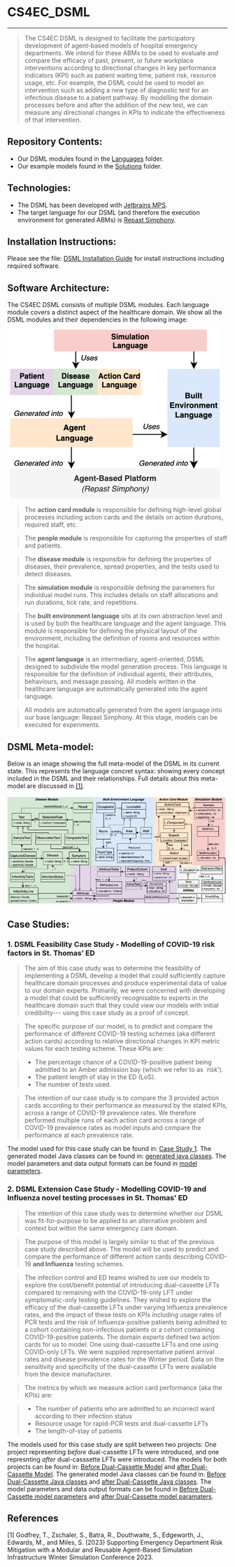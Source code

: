 # CS4EC_DSML
---------
> The CS4EC DSML is designed to facilitate the participatory development of agent-based models of hospital emergency departments. We intend for these ABMs to be used to evaluate and compare the efficacy of past, present, or future workplace interventions according to directional changes in key performance indicators (KPI) such as patient waiting time, patient risk, resource usage, etc. For example, the DSML could be used to model an intervention such as adding a new type of diagnostic test for an infectious disease to a patient pathway. By modelling the domain processes before and after the addition of the new test, we can measure any directional changes in KPIs to indicate the effectiveness of that intervention. 

## Repository Contents: 
- Our DSML modules found in the [Languages](languages) folder.
- Our example models found in the [Solutions](solutions) folder.

## Technologies:
- The DSML has been developed with [Jetbrains MPS](https://www.jetbrains.com/mps/).
- The target language for our DSML (and therefore the execution environment for generated ABMs) is [Repast Simphony](https://repast.github.io/).

## Installation Instructions:
Please see the file: [DSML Installation Guide](DSML_InstallationGuide.docx) for install instructions including required software.

## Software Architecture:
The CS4EC DSML consists of multiple DSML modules. Each language module covers a distinct aspect of the healthcare domain. We show all the DSML modules and their dependencies in the following image: 

![DSML architecture](DSMLArchitecture.png) 

> The **action card module** is responsible for defining high-level global processes including action cards and the details on action durations, required staff, etc.

> The **people module** is responsible for capturing the properties of staff and patients.

> The **disease module** is responsible for defining the properties of diseases, their prevalence, spread properties, and the tests used to detect diseases. 

> The **simulation module** is responsible defining the parameters for individual model runs. This includes details on staff allocations and run durations, tick rate, and repetitions. 
      
> The **built environment language** sits at its own abstraction level and is used by both the healthcare language and the agent language. This module is responsible for defining the physical layout of the environment, including the definition of rooms and resources within the hospital. 
      
> The **agent language** is an intermediary, agent-oriented, DSML designed to subdivide the model generation process. This language is responsible for the definition of individual agents, their attributes, behaviours, and message passing. All models written in the healthcare language are automatically generated into the agent language.

> All models are automatically generated from the agent language into our base language: Repast Simphony. At this stage, models can be executed for experiments.

## DSML Meta-model:

Below is an image showing the full meta-model of the DSML in its current state. This represents the language concret syntax: showing every concept included in the DSML and their relationships. Full details about this meta-model are discussed in [[1]](#1).

![DSML metamodel](DSMLMetaModel.png) 

## Case Studies: 

### 1. DSML Feasibility Case Study - Modelling of COVID-19 risk factors in St. Thomas’ ED
> The aim of this case study was to determine the feasibility of implementing a DSML develop a model that could sufficiently capture healthcare domain processes and produce experimental data of value to our domain experts. Primarily, we were concerned with developing a model that could be sufficiently recognisable to experts in the healthcare domain such that they could view our models with initial credibility--- using this case study as a proof of concept.

> The specific purpose of our model, is to predict and compare the performance of different COVID-19 testing schemes (aka different action cards) according to relative directional changes in KPI metric values for each testing scheme. These KPIs are:

>  * The percentage chance of a COVID-19-positive patient being admitted to an Amber admission bay (which we refer to as `risk'). 
>  * The patient length of stay in the ED (LoS). 
>  * The number of tests used. 

> The intention of our case study is to compare the 3 provided action cards according to their performance as measured by the stated KPIs, across a range of COVID-19 prevalence rates. We therefore performed multiple runs of each action card across a range of COVID-19 prevalence rates as model inputs and compare the performance at each prevalence rate.

The model used for this case study can be found in: [Case Study 1](solutions/ActionCardWinter2021).
The generated model Java classes can be found in: [generated java classes](solutions/ActionCardWinter2021/source_gen/EDLanguage/sandbox).
The model parameters and data output formats can be found in [model parameters](solutions/ActionCardWinter2021/classes_gen/ActionCardWinter2021/AC1).

### 2. DSML Extension Case Study - Modelling COVID-19 and Influenza novel testing processes in St. Thomas' ED
> The intention of this case study was to determine whether our DSML was fit-for-purpose to be applied to an alternative problem and context but within the same emergency care domain.  

> The purpose of this model is largely similar to that of the previous case study described above. The model will be used to predict and compare the performance of different action cards describing COVID-19 **and Influenza** testing schemes.

> The infection control and ED teams wished to use our models to explore the cost/benefit potential of introducing dual-cassette LFTs compared to remaining with the COVID-19-only LFT under symptomatic-only testing guidelines. They wished to explore the efficacy of the dual-cassette LFTs under varying Influenza prevalence rates, and the impact of these tests on KPIs including usage rates of PCR tests and the risk of Influenza-positive patients being admitted to a cohort containing non-infectious patients or a cohort containing COVID-19-positive patients. The domain experts defined two action cards for us to model: One using dual-cassette LFTs and one using COVID-only LFTs. We were supplied representative patient arrival rates and disease prevalence rates for the Winter period. Data on the sensitivity and specificity of the dual-cassette LFTs were available from the device manufacturer.

>  The metrics by which we measure action card performance (aka the KPIs) are:

>  * The number of patients who are admitted to an incorrect ward according to their infection status
>  * Resource usage for rapid-PCR tests and dual-cassette LFTs
>  * The length-of-stay of patients 

The models used for this case study are split between two projects: One project representing _before_ dual-cassette LFTs were introduced, and one represnting _after_ dual-casssette LFTs were introduced. The models for both projects can be found in: [Before Dual-Cassette Model](solutions/DualCassetteInterventionPreChange) and [after Dual-Cassette Model](solutions/DualCassetteIntervention).
The generated model Java classes can be found in: [Before Dual-Cassette Java classes](solutions/DualCassetteInterventionPreChange/source_gen/EDLanguage/sandbox) and [after Dual-Cassette Java classes](solutions/DualCassetteIntervention/source_gen/EDLanguage/sandbox).
The model parameters and data output formats can be found in [Before Dual-Cassette model parameters](solutions/DualCassetteInterventionPreChange/source_gen/DualCassetteIntervention/AC1) and [after Dual-Cassette model paramaters](solutions/DualCassetteIntervention/source_gen/DualCassetteIntervention/AC1).


## References
<a id="1">[1]</a> 
Godfrey, T., Zschaler, S., Batra, R., Douthwaite, S., Edgeworth, J., Edwards, M., and
Miles, S. (2023) 
Supporting Emergency Department Risk Mitigation with a Modular
and Reusable Agent-Based Simulation Infrastructure 
Winter Simulation Conference 2023.
